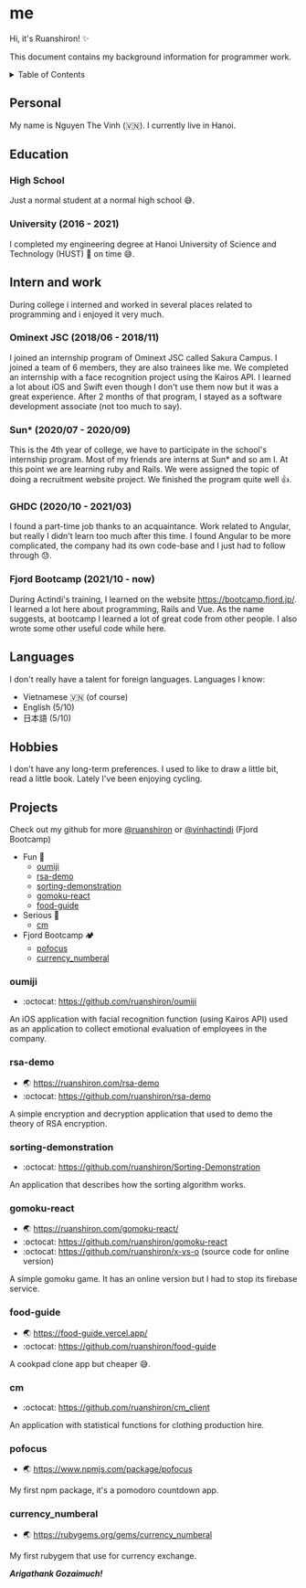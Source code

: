 # me
Hi, it's Ruanshiron! ✨

This document contains my background information for programmer work.

<details>
  <summary>Table of Contents</summary>
  <ol>
    <li>
      <a href="#personal">Personal</a>
    </li>
    <li>
      <a href="#education">Education</a>
      <ul>
        <li><a href="#high-school">High School</a></li>
        <li><a href="#university">University</a></li>
      </ul>
    </li>
    <li>
      <a href="#intern-and-work">Intern and work</a>
      <ul>
        <li><a href="#ominext-jsc-201806---201811">Ominext JSC (2018/06 - 2018/11)</a></li>
        <li><a href="#sun-202007---202009">Sun* (2020/07 - 2020/09)</a></li>
        <li><a href="#ghdc-202010---202103">GHDC (2020/10 - 2021/03)</a></li>
        <li><a href="#fjord-bootcamp-202110---now">Fjord Bootcamp (2021/10 - now)</a></li>
      </ul>
    </li>
    <li><a href="#languages">Languages</a></li>
    <li><a href="#hobbies">Hobbies</a></li>
    <li><a href="#projects">Projects</a></li>
  </ol>
</details>

## Personal
My name is Nguyen The Vinh (🇻🇳). I currently live in Hanoi.

## Education

### High School 
Just a normal student at a normal high school 😅.

### University (2016 - 2021)
I completed my engineering degree at Hanoi University of Science and Technology (HUST) 🤔 on time 😅.

## Intern and work
During college i interned and worked in several places related to programming and i enjoyed it very much.

### Ominext JSC (2018/06 - 2018/11)
I joined an internship program of Ominext JSC called Sakura Campus. I joined a team of 6 members, they are also trainees like me. We completed an internship with a face recognition project using the Kairos API. I learned a lot about iOS and Swift even though I don't use them now but it was a great experience. After 2 months of that program, I stayed as a software development associate (not too much to say).

### Sun* (2020/07 - 2020/09)
This is the 4th year of college, we have to participate in the school's internship program. Most of my friends are interns at Sun* and so am I. At this point we are learning ruby and Rails. We were assigned the topic of doing a recruitment website project. We finished the program quite well 👍.

### GHDC (2020/10 - 2021/03)
I found a part-time job thanks to an acquaintance. Work related to Angular, but really I didn't learn too much after this time. I found Angular to be more complicated, the company had its own code-base and I just had to follow through 😓.

### Fjord Bootcamp (2021/10 - now)
During Actindi's training, I learned on the website https://bootcamp.fjord.jp/. I learned a lot here about programming, Rails and Vue. As the name suggests, at bootcamp I learned a lot of great code from other people. I also wrote some other useful code while here.

## Languages
I don't really have a talent for foreign languages. Languages I know: 
- Vietnamese 🇻🇳 (of course) 
- English (5/10)
- 日本語 (5/10)

## Hobbies
I don't have any long-term preferences. I used to like to draw a little bit, read a little book. Lately I've been enjoying cycling.

## Projects

Check out my github for more [@ruanshiron](https://github.com/ruanshiron) or [@vinhactindi](https://github.com/vinhactindi) (Fjord Bootcamp)

- Fun 🥳
  - [oumiji](#oumiji)
  - [rsa-demo](#rsa-demo)
  - [sorting-demonstration](#sorting-demonstration)
  - [gomoku-react](#sorting-demonstration)
  - [food-guide](#sorting-demonstration)
- Serious 🤔
  - [cm](#cm)
- Fjord Bootcamp 🏕
  - [pofocus](#pofocus)
  - [currency_numberal](#pofocus)

### oumiji
- :octocat: https://github.com/ruanshiron/oumiji

An iOS application with facial recognition function (using Kairos API) used as an application to collect emotional evaluation of employees in the company.

### rsa-demo
- :earth_asia: https://ruanshiron.com/rsa-demo
- :octocat: https://github.com/ruanshiron/rsa-demo

A simple encryption and decryption application that used to demo the theory of RSA encryption.

### sorting-demonstration
- :octocat: https://github.com/ruanshiron/Sorting-Demonstration

An application that describes how the sorting algorithm works.

### gomoku-react
- :earth_asia: https://ruanshiron.com/gomoku-react/
- :octocat: https://github.com/ruanshiron/gomoku-react
- :octocat: https://github.com/ruanshiron/x-vs-o (source code for online version)

A simple gomoku game. It has an online version but I had to stop its firebase service.

### food-guide
- :earth_asia: https://food-guide.vercel.app/
- :octocat: https://github.com/ruanshiron/food-guide

A cookpad clone app but cheaper 😅.

### cm 
- :octocat: https://github.com/ruanshiron/cm_client

An application with statistical functions for clothing production hire.

### pofocus
- :earth_asia: https://www.npmjs.com/package/pofocus

My first npm package, it's a pomodoro countdown app.

### currency_numberal
- :earth_asia: https://rubygems.org/gems/currency_numberal

My first rubygem that use for currency exchange.

***Arigathank Gozaimuch!***
